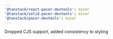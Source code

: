 ```yaml
---
'@tanstack/react-pacer-devtools': minor
'@tanstack/solid-pacer-devtools': minor
'@tanstack/pacer-devtools': minor
---
```


Dropped CJS support, added consistency to styling
